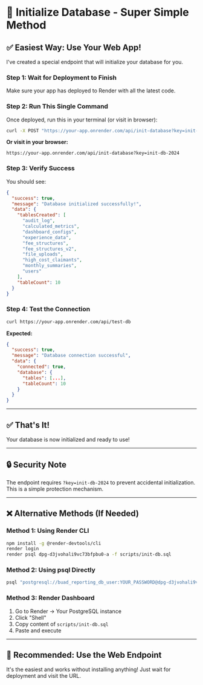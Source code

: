 # 🚀 Initialize Database - Super Simple Method

## ✅ **Easiest Way: Use Your Web App!**

I've created a special endpoint that will initialize your database for you.

### **Step 1: Wait for Deployment to Finish**
Make sure your app has deployed to Render with all the latest code.

### **Step 2: Run This Single Command**

Once deployed, run this in your terminal (or visit in browser):

```bash
curl -X POST "https://your-app.onrender.com/api/init-database?key=init-db-2024"
```

**Or visit in your browser:**
```
https://your-app.onrender.com/api/init-database?key=init-db-2024
```

### **Step 3: Verify Success**

You should see:
```json
{
  "success": true,
  "message": "Database initialized successfully!",
  "data": {
    "tablesCreated": [
      "audit_log",
      "calculated_metrics",
      "dashboard_configs",
      "experience_data",
      "fee_structures",
      "fee_structures_v2",
      "file_uploads",
      "high_cost_claimants",
      "monthly_summaries",
      "users"
    ],
    "tableCount": 10
  }
}
```

### **Step 4: Test the Connection**

```bash
curl https://your-app.onrender.com/api/test-db
```

**Expected:**
```json
{
  "success": true,
  "message": "Database connection successful",
  "data": {
    "connected": true,
    "database": {
      "tables": [...],
      "tableCount": 10
    }
  }
}
```

---

## ✅ **That's It!**

Your database is now initialized and ready to use!

---

## 🔒 **Security Note**

The endpoint requires `?key=init-db-2024` to prevent accidental initialization. This is a simple protection mechanism.

---

## ❌ **Alternative Methods (If Needed)**

### **Method 1: Using Render CLI**
```bash
npm install -g @render-devtools/cli
render login
render psql dpg-d3jvohali9vc73bfpbu0-a -f scripts/init-db.sql
```

### **Method 2: Using psql Directly**
```bash
psql "postgresql://buad_reporting_db_user:YOUR_PASSWORD@dpg-d3jvohali9vc73bfpbu0-a.oregon-postgres.render.com/buad_reporting_db" -f scripts/init-db.sql
```

### **Method 3: Render Dashboard**
1. Go to Render → Your PostgreSQL instance
2. Click "Shell"
3. Copy content of `scripts/init-db.sql`
4. Paste and execute

---

## 🎯 **Recommended: Use the Web Endpoint**

It's the easiest and works without installing anything! Just wait for deployment and visit the URL.
